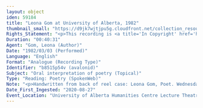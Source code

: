 ```yaml
---
layout: object
iden: 59184
title: "Leona Gom at University of Alberta, 1982"
thumbnail_small: "https://d9jk7wjtjpu5g.cloudfront.net/collection_resource_files/thumbnails/000/133/997/small/SW030_03.jpg?1663046634"
Rights_Statement: "<p>This recording is <a title='In Copyright' href='https://rightsstatements.org/page/InC/1.0/?language=en'>In Copyright</a> and is made available for non-commercial research and educational purposes, with permission from the rights holder(s). The University of Alberta wishes to hear from any copyright owner, or their representative, who believes that this recording has been used without authorization. Please contact <a title='erahelp@ualberta.ca' href='mailto:erahelp@ualberta.ca'>erahelp@ualberta.ca</a>. You may display/perform this material for non-commercial research or teaching purposes. For all other reproduction, performance or distribution uses, please contact the copyright holders</p>"
Duration: "00:40:31"
Agent: "Gom, Leona (Author)"
Date: "1982/03/03 (Performed)"
Language: "English"
Format: "Analogue (Recording Type)"
Identifier: "b8515p54v (avalonid)"
Subject: "Oral interpretation of poetry (Topical)"
Type: "Reading: Poetry (SpokenWeb)"
Note: "<p>Handwritten from back of reel case: Leona Gom, Poet. Wednesday March 3rd 1982, HC AV L-3 12:00noon, 40 mins, Side #1 only</p> (general)"
Date_First_Ingested: "2020-08-27"
Event_Location: "University of Alberta Humanities Centre Lecture Theatre 3"
---
```


